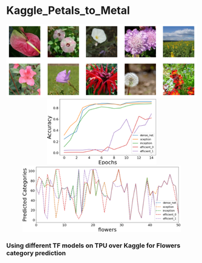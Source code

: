 # Kaggle_Petals_to_Metal

<p align="center">
<img src="https://github.com/maneesh51/Kaggle_Petals_to_Metal/blob/main/Fig0.png" width="600">
<img src="https://github.com/maneesh51/Kaggle_Petals_to_Metal/blob/main/Fig1.png" width="290">
<img src="https://github.com/maneesh51/Kaggle_Petals_to_Metal/blob/main/Fig2.png"width="420">
</p>

### Using different TF models on TPU over Kaggle for Flowers category prediction
